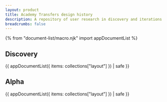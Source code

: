 ```yaml
---
layout: product
title: Academy Transfers design history 
description: A repository of user research in discovery and iterations during alpha.
breadcrumbs: false
---
```


{% from "document-list/macro.njk" import appDocumentList %}
<div class="govuk-grid-row">
  <section class="govuk-grid-column-one-half">
    <h2 class="govuk-heading-l govuk-!-font-size-27">Discovery</h2>
    {{ appDocumentList({
      items: collections["layout"]
    }) | safe }}
  </section>

  <section class="govuk-grid-column-one-half">
    <h2 class="govuk-heading-l govuk-!-font-size-27">Alpha</h2>
    {{ appDocumentList({
      items: collections["layout"]
    }) | safe }}
  </section>
</div>
